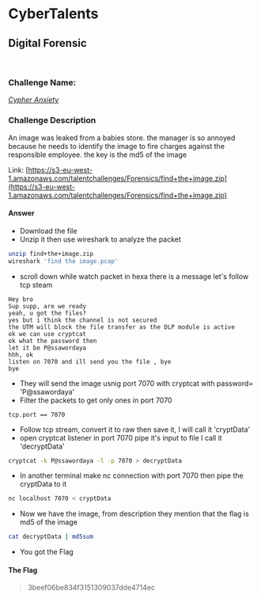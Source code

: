 # CyberTalents
## Digital Forensic
<br>

### Challenge Name:
 [*Cypher Anxiety*](https://cybertalents.com/challenges/forensics/cypher-anxiety)
 
### Challenge Description
An image was leaked from a babies store. the manager is so annoyed because he needs to identify the image to fire charges against the responsible employee. the key is the md5 of the image

Link: [https://s3-eu-west-1.amazonaws.com/talentchallenges/Forensics/find+the+image.zip](https://s3-eu-west-1.amazonaws.com/talentchallenges/Forensics/find+the+image.zip)

#### Answer
* Download the file
* Unzip it then use wireshark to analyze the packet
```sh
unzip find+the+image.zip
wireshark 'find the image.pcap'
```
* scroll down while watch packet in hexa there is a message let's follow tcp steam
```
Hey bro
Sup supp, are we ready
yeah, u got the files?
yes but i think the channel is not secured
the UTM will block the file transfer as the DLP module is active
ok we can use cryptcat
ok what the password then
let it be P@ssawordaya
hhh, ok
listen on 7070 and ill send you the file , bye
bye
```
* They will send the image usnig port 7070 with cryptcat with password= 'P@ssawordaya'
* Filter the packets to get only ones in port 7070
```
tcp.port == 7070
```
* Follow tcp stream, convert it to raw then save it, I will call it 'cryptData'
* open cryptcat listener in port 7070 pipe it's input to file I call it 'decryptData'
```sh
cryptcat -k P@ssawordaya -l -p 7070 > decryptData
```
* In another terminal make nc connection with port 7070 then pipe the cryptData to it
```sh
nc localhost 7070 < cryptData
```
* Now we have the image, from description they mention that the flag is md5 of the image 
```sh
cat decryptData | md5sum
```
* You got the Flag


 #### The Flag
 > 3beef06be834f3151309037dde4714ec
